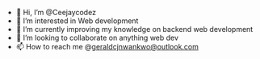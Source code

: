 - 👋 Hi, I’m @Ceejaycodez
- 👀 I’m interested in Web development 
- 🌱 I’m currently improving my knowledge on backend web development 
- 💞️ I’m looking to collaborate on anything web dev
- 📫 How to reach me @geraldcjnwankwo@outlook.com

<!---
Ceejaycodez/Ceejaycodez is a ✨ special ✨ repository because its `README.md` (this file) appears on your GitHub profile.
You can click the Preview link to take a look at your changes.
--->
